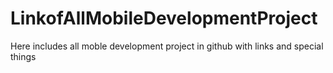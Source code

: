 # LinkofAllMobileDevelopmentProject
Here includes all moble development project in github with links and special things

